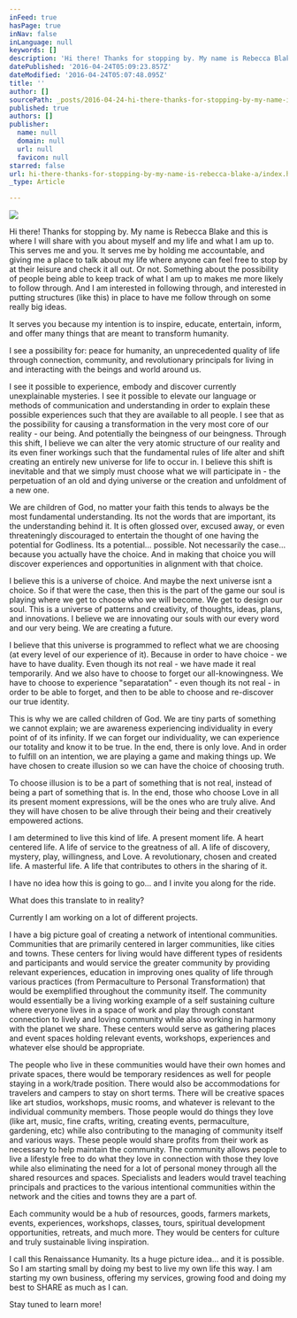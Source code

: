 ```yaml
---
inFeed: true
hasPage: true
inNav: false
inLanguage: null
keywords: []
description: 'Hi there! Thanks for stopping by. My name is Rebecca Blake and this is where I will share with you about myself and my life and what I am up to. This serves me and you. It serves me by holding me accountable, and giving me a place to talk about my life where anyone can feel free to stop by at their leisure and check it all out. Or not. Something about the possibility of people being able to keep track of what I am up to makes me more likely to follow through. And I am interested in following through, and interested in putting structures (like this) in place to have me follow through on some really big ideas.'
datePublished: '2016-04-24T05:09:23.857Z'
dateModified: '2016-04-24T05:07:48.095Z'
title: ''
author: []
sourcePath: _posts/2016-04-24-hi-there-thanks-for-stopping-by-my-name-is-rebecca-blake-a.md
published: true
authors: []
publisher:
  name: null
  domain: null
  url: null
  favicon: null
starred: false
url: hi-there-thanks-for-stopping-by-my-name-is-rebecca-blake-a/index.html
_type: Article

---
```

![](https://the-grid-user-content.s3-us-west-2.amazonaws.com/9c3e9e22-8ed5-468e-91d0-f41e96649c5b.jpg)

Hi there! Thanks for stopping by. My name is Rebecca Blake and this is where I will share with you about myself and my life and what I am up to. This serves me and you. It serves me by holding me accountable, and giving me a place to talk about my life where anyone can feel free to stop by at their leisure and check it all out. Or not. Something about the possibility of people being able to keep track of what I am up to makes me more likely to follow through. And I am interested in following through, and interested in putting structures (like this) in place to have me follow through on some really big ideas.

It serves you because my intention is to inspire, educate, entertain, inform, and offer many things that are meant to transform humanity.

I see a possibility for: peace for humanity, an unprecedented quality of life through connection, community, and revolutionary principals for living in and interacting with the beings and world around us.

I see it possible to experience, embody and discover currently unexplainable mysteries. I see it possible to elevate our language or methods of communication and understanding in order to explain these possible experiences such that they are available to all people. I see that as the possibility for causing a transformation in the very most core of our reality - our being. And potentially the beingness of our beingness. Through this shift, I believe we can alter the very atomic structure of our reality and its even finer workings such that the fundamental rules of life alter and shift creating an entirely new universe for life to occur in. I believe this shift is inevitable and that we simply must choose what we will participate in - the perpetuation of an old and dying universe or the creation and unfoldment of a new one.

We are children of God, no matter your faith this tends to always be the most fundamental understanding. Its not the words that are important, its the understanding behind it. It is often glossed over, excused away, or even threateningly discouraged to entertain the thought of one having the potential for Godliness. Its a potential... possible. Not necessarily the case... because you actually have the choice. And in making that choice you will discover experiences and opportunities in alignment with that choice.

I believe this is a universe of choice. And maybe the next universe isnt a choice. So if that were the case, then this is the part of the game our soul is playing where we get to choose who we will become. We get to design our soul. This is a universe of patterns and creativity, of thoughts, ideas, plans, and innovations. I believe we are innovating our souls with our every word and our very being. We are creating a future.

I believe that this universe is programmed to reflect what we are choosing (at every level of our experience of it). Because in order to have choice - we have to have duality. Even though its not real - we have made it real temporarily. And we also have to choose to forget our all-knowingness. We have to choose to experience "separatation" - even though its not real - in order to be able to forget, and then to be able to choose and re-discover our true identity.

This is why we are called children of God. We are tiny parts of something we cannot explain; we are awareness experiencing individuality in every point of of its infinity. If we can forget our individuality, we can experience our totality and know it to be true. In the end, there is only love. And in order to fulfill on an intention, we are playing a game and making things up. We have chosen to create illusion so we can have the choice of choosing truth.

To choose illusion is to be a part of something that is not real, instead of being a part of something that is. In the end, those who choose Love in all its present moment expressions, will be the ones who are truly alive. And they will have chosen to be alive through their being and their creatively empowered actions.

I am determined to live this kind of life. A present moment life. A heart centered life. A life of service to the greatness of all. A life of discovery, mystery, play, willingness, and Love. A revolutionary, chosen and created life. A masterful life. A life that contributes to others in the sharing of it.

I have no idea how this is going to go... and I invite you along for the ride.

What does this translate to in reality?

Currently I am working on a lot of different projects.

I have a big picture goal of creating a network of intentional communities. Communities that are primarily centered in larger communities, like cities and towns. These centers for living would have different types of residents and participants and would service the greater community by providing relevant experiences, education in improving ones quality of life through various practices (from Permaculture to Personal Transformation) that would be exemplified throughout the community itself. The community would essentially be a living working example of a self sustaining culture where everyone lives in a space of work and play through constant connection to lively and loving community while also working in harmony with the planet we share. These centers would serve as gathering places and event spaces holding relevant events, workshops, experiences and whatever else should be appropriate. 

The people who live in these communities would have their own homes and private spaces, there would be temporary residences as well for people staying in a work/trade position. There would also be accommodations for travelers and campers to stay on short terms. There will be creative spaces like art studios, workshops, music rooms, and whatever is relevant to the individual community members. Those people would do things they love (like art, music, fine crafts, writing, creating events, permaculture, gardening, etc) while also contributing to the managing of community itself and various ways. These people would share profits from their work as necessary to help maintain the community. The community allows people to live a lifestyle free to do what they love in connection with those they love while also eliminating the need for a lot of personal money through all the shared resources and spaces. Specialists and leaders would travel teaching principals and practices to the various intentional communities within the network and the cities and towns they are a part of.

Each community would be a hub of resources, goods, farmers markets, events, experiences, workshops, classes, tours, spiritual development opportunities, retreats, and much more. They would be centers for culture and truly sustainable living inspiration.

I call this Renaissance Humanity. Its a huge picture idea... and it is possible. So I am starting small by doing my best to live my own life this way. I am starting my own business, offering my services, growing food and doing my best to SHARE as much as I can.

Stay tuned to learn more!